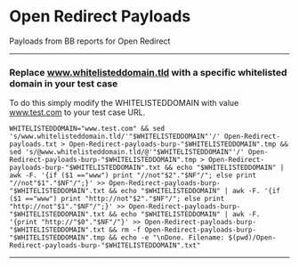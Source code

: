 # Open Redirect Payloads
Payloads from BB reports for Open Redirect

***

### Replace www.whitelisteddomain.tld with a specific whitelisted domain in your test case

To do this simply modify the WHITELISTEDDOMAIN with value www.test.com to your test case URL.

`WHITELISTEDDOMAIN="www.test.com" && sed 's/www.whitelisteddomain.tld/'"$WHITELISTEDDOMAIN"'/' Open-Redirect-payloads.txt > Open-Redirect-payloads-burp-"$WHITELISTEDDOMAIN".tmp && sed 's/@www.whitelisteddomain.tld/@'"$WHITELISTEDDOMAIN"'/' Open-Redirect-payloads-burp-"$WHITELISTEDDOMAIN".tmp > Open-Redirect-payloads-burp-"$WHITELISTEDDOMAIN".txt && echo "$WHITELISTEDDOMAIN" | awk -F. '{if ($1 =="www") print "//not"$2"."$NF"/"; else print "//not"$1"."$NF"/";}' >> Open-Redirect-payloads-burp-"$WHITELISTEDDOMAIN".txt && echo "$WHITELISTEDDOMAIN" | awk -F. '{if ($1 =="www") print "http://not"$2"."$NF"/"; else print "http://not"$1"."$NF"/";}' >> Open-Redirect-payloads-burp-"$WHITELISTEDDOMAIN".txt && echo "$WHITELISTEDDOMAIN" | awk -F. '{print "http://"$0"."$NF"/"}' >> Open-Redirect-payloads-burp-"$WHITELISTEDDOMAIN".txt && rm -f Open-Redirect-payloads-burp-"$WHITELISTEDDOMAIN".tmp && echo -e "\nDone. Filename: $(pwd)/Open-Redirect-payloads-burp-"$WHITELISTEDDOMAIN".txt"`

***
